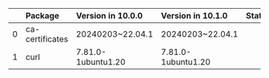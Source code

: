 <!-- markdown-link-check-disable -->

|    | Package         | Version in 10.0.0   | Version in 10.1.0   | Status   |
|---:|:----------------|:--------------------|:--------------------|:---------|
|  0 | ca-certificates | 20240203~22.04.1    | 20240203~22.04.1    |          |
|  1 | curl            | 7.81.0-1ubuntu1.20  | 7.81.0-1ubuntu1.20  |          |